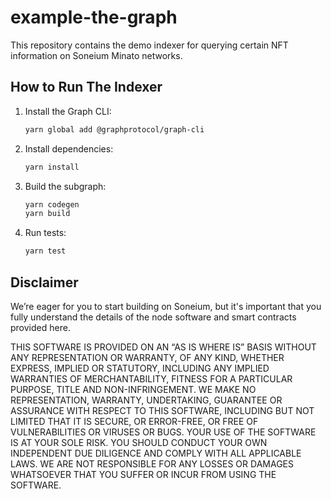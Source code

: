 # example-the-graph

This repository contains the demo indexer for querying certain NFT information on Soneium Minato networks.

## How to Run The Indexer

1. Install the Graph CLI:

   ```sh
   yarn global add @graphprotocol/graph-cli
   ```

2. Install dependencies:

   ```sh
   yarn install
   ```

3. Build the subgraph:

   ```sh
   yarn codegen
   yarn build
   ```

4. Run tests:

   ```sh
   yarn test
   ```

## Disclaimer

We’re eager for you to start building on Soneium, but it's important that you fully understand the details of the node software and smart contracts provided here.

THIS SOFTWARE IS PROVIDED ON AN “AS IS WHERE IS” BASIS WITHOUT ANY REPRESENTATION OR WARRANTY, OF ANY KIND, WHETHER EXPRESS, IMPLIED OR STATUTORY, INCLUDING ANY IMPLIED WARRANTIES OF MERCHANTABILITY, FITNESS FOR A PARTICULAR PURPOSE, TITLE AND NON-INFRINGEMENT. WE MAKE NO REPRESENTATION, WARRANTY, UNDERTAKING, GUARANTEE OR ASSURANCE WITH RESPECT TO THIS SOFTWARE, INCLUDING BUT NOT LIMITED THAT IT IS SECURE, OR ERROR-FREE, OR FREE OF VULNERABILITIES OR VIRUSES OR BUGS.
YOUR USE OF THE SOFTWARE IS AT YOUR SOLE RISK. YOU SHOULD CONDUCT YOUR OWN INDEPENDENT DUE DILIGENCE AND COMPLY WITH ALL APPLICABLE LAWS. WE ARE NOT RESPONSIBLE FOR ANY LOSSES OR DAMAGES WHATSOEVER THAT YOU SUFFER OR INCUR FROM USING THE SOFTWARE.
